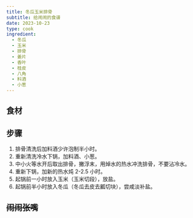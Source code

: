 ```yaml
---
title: 冬瓜玉米排骨
subtitle: 给闹闹的食谱
date: 2023-10-23
type: cook
ingredient:
  - 冬瓜
  - 玉米
  - 排骨
  - 姜片
  - 香叶
  - 桂皮
  - 八角
  - 料酒
  - 小葱
---
```


<PageTitle />

## 食材

<Ingredient :items="frontmatter.ingredient"/>

## 步骤

1. 排骨清洗后加料酒少许泡制半小时。
2. 重新清洗冷水下锅，加料酒、小葱。
3. 中小火等水开后取出排骨，撇浮末，用焯水的热水冲洗排骨，不要沾冷水。
4. 重新下锅，加新的热水炖 2-2.5 小时。
5. 起锅前一小时放入玉米（玉米切段），放盐。
6. 起锅前半小时放入冬瓜（冬瓜去皮去瓤切块），尝咸淡补盐。

## ~~闹闹张嘴~~
